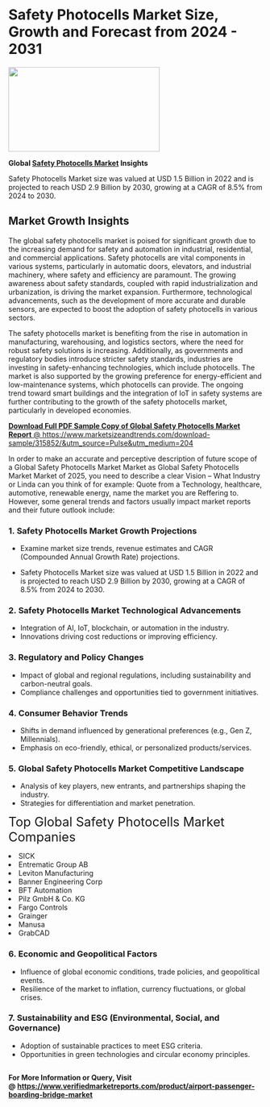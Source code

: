 <H1>Safety Photocells Market Size, Growth and Forecast from 2024 - 2031</H1><img class="aligncenter size-medium wp-image-584254" src="https://thirdeyenews.in/wp-content/uploads/2024/09/Global-Market-Research-300x168.jpeg" alt="" width="300" height="168" /><p><strong>Global&nbsp;<a href="https://www.marketsizeandtrends.com/download-sample/315852/&amp;utm_source=Pulse&amp;utm_medium=204">Safety Photocells Market</a> Insights</strong></p><p>Safety Photocells Market size was valued at USD 1.5 Billion in 2022 and is projected to reach USD 2.9 Billion by 2030, growing at a CAGR of 8.5% from 2024 to 2030.</p><p><h2>Market Growth Insights</h2> <p>The global safety photocells market is poised for significant growth due to the increasing demand for safety and automation in industrial, residential, and commercial applications. Safety photocells are vital components in various systems, particularly in automatic doors, elevators, and industrial machinery, where safety and efficiency are paramount. The growing awareness about safety standards, coupled with rapid industrialization and urbanization, is driving the market expansion. Furthermore, technological advancements, such as the development of more accurate and durable sensors, are expected to boost the adoption of safety photocells in various sectors.</p> <p><a href="#"></a></p> <p>The safety photocells market is benefiting from the rise in automation in manufacturing, warehousing, and logistics sectors, where the need for robust safety solutions is increasing. Additionally, as governments and regulatory bodies introduce stricter safety standards, industries are investing in safety-enhancing technologies, which include photocells. The market is also supported by the growing preference for energy-efficient and low-maintenance systems, which photocells can provide. The ongoing trend toward smart buildings and the integration of IoT in safety systems are further contributing to the growth of the safety photocells market, particularly in developed economies.</p> <p><a href="#"></p><p><span class=""><strong>Download Full PDF Sample Copy of Global Safety Photocells Market Report</strong> @ <a href="https://www.marketsizeandtrends.com/download-sample/315852/&amp;utm_source=Pulse&amp;utm_medium=204" target="_blank">https://www.marketsizeandtrends.com/download-sample/315852/&amp;utm_source=Pulse&amp;utm_medium=204</a></span></p><p>In order to make an accurate and perceptive description of future scope of a Global&nbsp;Safety Photocells Market Market as Global&nbsp;Safety Photocells Market Market of 2025, you need to describe a clear Vision &ndash; What Industry or Linda can you think of for example: Quote from a Technology, healthcare, automotive, renewable energy, name the market you are Reffering to. However, some general trends and factors usually impact market reports and their future outlook include:</p><h3>1.&nbsp;<strong>Safety Photocells Market Growth Projections</strong></h3><ul><li>Examine market size trends, revenue estimates and CAGR (Compounded Annual Growth Rate) projections.</li><li><p>Safety Photocells Market size was valued at USD 1.5 Billion in 2022 and is projected to reach USD 2.9 Billion by 2030, growing at a CAGR of 8.5% from 2024 to 2030.</p></li></ul><h3>2.&nbsp;<strong>Safety Photocells Market Technological Advancements</strong></h3><ul><li>Integration of AI, IoT, blockchain, or automation in the industry.</li><li>Innovations driving cost reductions or improving efficiency.</li></ul><h3>3.&nbsp;<strong>Regulatory and Policy Changes</strong></h3><ul><li>Impact of global and regional regulations, including sustainability and carbon-neutral goals.</li><li>Compliance challenges and opportunities tied to government initiatives.</li></ul><h3>4.&nbsp;<strong>Consumer Behavior Trends</strong></h3><ul><li>Shifts in demand influenced by generational preferences (e.g., Gen Z, Millennials).</li><li>Emphasis on eco-friendly, ethical, or personalized products/services.</li></ul><h3>5.&nbsp;<strong>Global Safety Photocells Market Competitive Landscape</strong></h3><ul><li>Analysis of key players, new entrants, and partnerships shaping the industry.</li><li>Strategies for differentiation and market penetration.</li></ul><p data-pm-slice="1 1 []"><span style="color: inherit; font-family: inherit; font-size: 25px;">Top Global Safety Photocells Market Companies</span></p><div class="" data-test-id=""><p><li>SICK</li><li> Entrematic Group AB</li><li> Leviton Manufacturing</li><li> Banner Engineering Corp</li><li> BFT Automation</li><li> Pilz GmbH & Co. KG</li><li> Fargo Controls</li><li> Grainger</li><li> Manusa</li><li> GrabCAD</li></p></div><h3>6.&nbsp;<strong>Economic and Geopolitical Factors</strong></h3><ul><li>Influence of global economic conditions, trade policies, and geopolitical events.</li><li>Resilience of the market to inflation, currency fluctuations, or global crises.</li></ul><h3>7.&nbsp;<strong>Sustainability and ESG (Environmental, Social, and Governance)</strong></h3><ul><li>Adoption of sustainable practices to meet ESG criteria.</li><li>Opportunities in green technologies and circular economy principles.</li></ul><h2><strong style="font-size: 14px;">For More Information or Query, Visit @&nbsp;</strong><a style="background-color: #ffffff; font-size: 14px;" href="https://www.marketsizeandtrends.com/report/safety-photocells-market/" target="_blank">https://www.verifiedmarketreports.com/product/airport-passenger-boarding-bridge-market</a></h2>
